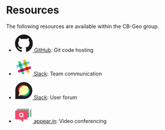 # Resources

The following resources are available within the CB-Geo group.


* [![github](images/github.png) GitHub](https://github.com/cb-geo): Git code hosting

* [![slack](images/slack.png) Slack](https://cb-geo.slack.com/): Team communication

* [![forum](images/discourse.png) Slack](https://forum.cb-geo.com/): User forum

* [![Whereby](images/appear.in.png) appear.in](https://whereby.com/cb-geo): Video conferencing

